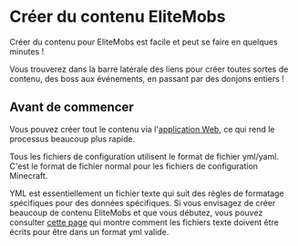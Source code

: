 # Créer du contenu EliteMobs

Créer du contenu pour EliteMobs est facile et peut se faire en quelques minutes !

Vous trouverez dans la barre latérale des liens pour créer toutes sortes de contenu, des boss aux événements, en passant par des donjons entiers !

## Avant de commencer

Vous pouvez créer tout le contenu via l'[application Web](https://magmaguy.com/webapp/webapp.html), ce qui rend le processus beaucoup plus rapide.

Tous les fichiers de configuration utilisent le format de fichier yml/yaml. C'est le format de fichier normal pour les fichiers de configuration Minecraft.

YML est essentiellement un fichier texte qui suit des règles de formatage spécifiques pour des données spécifiques. Si vous envisagez de créer beaucoup de contenu EliteMobs et que vous débutez, vous pouvez consulter [cette page]($langage$/global/configuration_file_guide.md) qui montre comment les fichiers texte doivent être écrits pour être dans un format yml valide.
